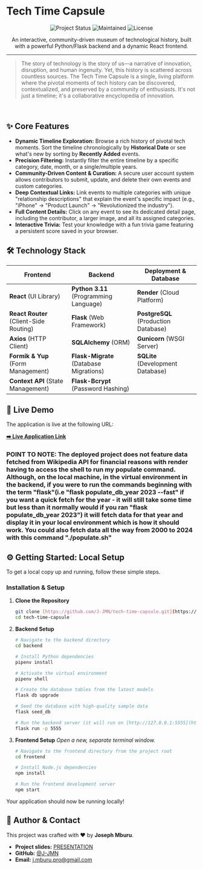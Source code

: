 # Tech Time Capsule

<p align="center">
  <img alt="Project Status" src="https://img.shields.io/badge/status-complete-green?style=for-the-badge">
  <img alt="Maintained" src="https://img.shields.io/badge/maintained-yes-blue?style=for-the-badge">
  <img alt="License" src="https://img.shields.io/badge/license-MIT-purple?style=for-the-badge">
</p>

<p align="center">
  An interactive, community-driven museum of technological history, built with a powerful Python/Flask backend and a dynamic React frontend.
</p>

---

> The story of technology is the story of us—a narrative of innovation, disruption, and human ingenuity. Yet, this history is scattered across countless sources. The Tech Time Capsule is a single, living platform where the pivotal moments of tech history can be discovered, contextualized, and preserved by a community of enthusiasts. It's not just a timeline; it's a collaborative encyclopedia of innovation.

<br>


## ✨ Core Features

* **Dynamic Timeline Exploration:** Browse a rich history of pivotal tech moments. Sort the timeline chronologically by **Historical Date** or see what's new by sorting by **Recently Added** events.
* **Precision Filtering:** Instantly filter the entire timeline by a specific category, date, month, or a single/multiple years.
* **Community-Driven Content & Curation:** A secure user account system allows contributors to submit, update, and delete their own events and custom categories.
* **Deep Contextual Links:** Link events to multiple categories with unique "relationship descriptions" that explain the event's specific impact (e.g., "iPhone" -> "Product Launch" -> "Revolutionized the industry").
* **Full Content Details:** Click on any event to see its dedicated detail page, including the contributor, a larger image, and all its assigned categories.
* **Interactive Trivia:** Test your knowledge with a fun trivia game featuring a persistent score saved in your browser.

## 🛠️ Technology Stack

| Frontend                               | Backend                                                | Deployment & Database                      |
| -------------------------------------- | ------------------------------------------------------ | ------------------------------------------ |
| **React** (UI Library)                 | **Python 3.11** (Programming Language)                 | **Render** (Cloud Platform)                |
| **React Router** (Client-Side Routing) | **Flask** (Web Framework)                              | **PostgreSQL** (Production Database)       |
| **Axios** (HTTP Client)                | **SQLAlchemy** (ORM)                                   | **Gunicorn** (WSGI Server)                 |
| **Formik & Yup** (Form Management)     | **Flask-Migrate** (Database Migrations)                | **SQLite** (Development Database)          |
| **Context API** (State Management)     | **Flask-Bcrypt** (Password Hashing)                    |                                            |

## 🚀 Live Demo

The application is live at the following URL:

**[➡️ Live Application Link](https://tech-time-capsule-client.onrender.com/)**
### POINT TO NOTE: The deployed project does not feature data fetched from Wikipedia API for financial reasons with render having to access the shell to run my populate command. Although, on the local machine, in the virtual environment in the backend, if you were to run the commands beginning with the term "flask"(i.e "flask populate_db_year 2023 --fast" if you want a quick fetch for the year - it will still take some time but less than it normally would if you ran "flask populate_db_year 2023") it will fetch data for that year and display it in your local environment which is how it should work. You could also fetch data all the way from 2000 to 2024 with this command "./populate.sh" 

## ⚙️ Getting Started: Local Setup

To get a local copy up and running, follow these simple steps.

### Installation & Setup

1.  **Clone the Repository**
    ```bash
    git clone [https://github.com/J-JMN/tech-time-capsule.git](https://github.com/J-JMN/tech-time-capsule.git)
    cd tech-time-capsule
    ```

2.  **Backend Setup**
    ```bash
    # Navigate to the backend directory
    cd backend

    # Install Python dependencies
    pipenv install

    # Activate the virtual environment
    pipenv shell

    # Create the database tables from the latest models
    flask db upgrade

    # Seed the database with high-quality sample data
    flask seed_db

    # Run the backend server (it will run on [http://127.0.0.1:5555](http://127.0.0.1:5555))
    flask run -p 5555
    ```

3.  **Frontend Setup**
    *Open a new, separate terminal window.*
    ```bash
    # Navigate to the frontend directory from the project root
    cd frontend

    # Install Node.js dependencies
    npm install

    # Run the frontend development server
    npm start
    ```
Your application should now be running locally!

## 🤝 Author & Contact

This project was crafted with ❤️ by **Joseph Mburu**.

* **Project slides:** [PRESENTATION](https://docs.google.com/presentation/d/1RiRNe7_8VJLqmE7789vHomLHtFs0m8fUX04-GY4GK3s/edit?slide=id.p1#slide=id.p1)
* **GitHub:** [@J-JMN](https://github.com/J-JMN)
* **Email:** [j.mburu.pro@gmail.com](mailto:j.mburu.pro@gmail.com)